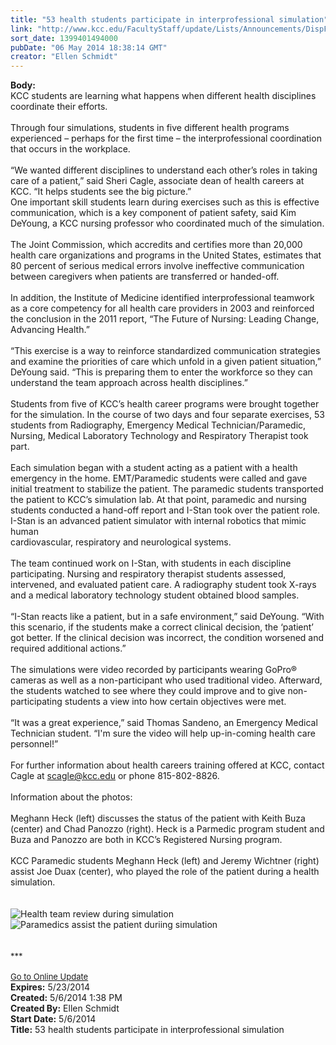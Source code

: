 ```yaml
---
title: "53 health students participate in interprofessional simulation"
link: "http://www.kcc.edu/FacultyStaff/update/Lists/Announcements/DispForm.aspx?ID=1507"
sort_date: 1399401494000
pubDate: "06 May 2014 18:38:14 GMT"
creator: "Ellen Schmidt"
---
```


<div><b>Body:</b> <div class="ExternalClass9CDA85367C5842859D70866CE80A5853">
<div>KCC students are learning what happens when different health disciplines coordinate their efforts.<br /></div>
<div> </div>
<div>Through four simulations, students in five different health programs experienced – perhaps for the first time – the interprofessional coordination that occurs in the workplace.</div>
<div><br />“We wanted different disciplines to understand each other’s roles in taking care of a patient,” said Sheri Cagle, associate dean of health careers at KCC. “It helps students see the big picture.”<br /></div>
<div>One important skill students learn during exercises such as this is effective communication, which is a key component of patient safety, said Kim DeYoung, a KCC nursing professor who coordinated much of the simulation. <br /></div>
<div> </div>
<div>The Joint Commission, which accredits and certifies more than 20,000 health care organizations and programs in the United States, estimates that 80 percent of serious medical errors involve ineffective communication between caregivers when patients are transferred or handed-off. </div>
<div><br />In addition, the Institute of Medicine identified interprofessional teamwork as a core competency for all health care providers in 2003 and reinforced the conclusion in the 2011 report, “The Future of Nursing: Leading Change, Advancing Health.”</div>
<div> </div>
<div>“This exercise is a way to reinforce standardized communication strategies and examine the priorities of care which unfold in a given patient situation,” DeYoung said. “This is preparing them to enter the workforce so they can understand the team approach across health disciplines.” </div>
<div> </div>
<div>Students from five of KCC’s health career programs were brought together for the simulation. In the course of two days and four separate exercises, 53 students from Radiography, Emergency Medical Technician/Paramedic, Nursing, Medical Laboratory Technology and Respiratory Therapist took part.</div>
<div> </div>
<div>Each simulation began with a student acting as a patient with a health emergency in the home. EMT/Paramedic students were called and gave initial treatment to stabilize the patient. The paramedic students transported the patient to KCC’s simulation lab. At that point, paramedic and nursing students conducted a hand-off report and I-Stan took over the patient role. I-Stan is an advanced patient simulator with internal robotics that mimic human </div>
<div>cardiovascular, respiratory and neurological systems.</div>
<div><br />The team continued work on I-Stan, with students in each discipline participating. Nursing and respiratory therapist students assessed, intervened, and evaluated patient care. A radiography student took X-rays and a medical laboratory technology student obtained blood samples.</div>
<div> </div>
<div>“I-Stan reacts like a patient, but in a safe environment,” said DeYoung. “With this scenario, if the students make a correct clinical decision, the ‘patient’ got better. If the clinical decision was incorrect, the condition worsened and required additional actions.”</div>
<div> </div>
<div>The simulations were video recorded by participants wearing GoPro® cameras as well as a non-participant who used traditional video. Afterward, the students watched to see where they could improve and to give non-participating students a view into how certain objectives were met. </div>
<div><br />“It was a great experience,” said Thomas Sandeno, an Emergency Medical Technician student. “I'm sure the video will help up-in-coming health care personnel!”</div>
<div><br />For further information about health careers training offered at KCC, contact Cagle at <a href="mailto:scagle@kcc.edu">scagle@kcc.edu</a> or phone 815-802-8826.</div>
<div> </div>
<div>Information about the photos: </div>
<div> </div>
<div>Meghann Heck (left) discusses the status of the patient with Keith Buza (center) and Chad Panozzo (right). Heck is a Parmedic program student and Buza and Panozzo are both in KCC’s Registered Nursing program.</div>
<div> </div>
<div>KCC Paramedic students Meghann Heck (left) and Jeremy Wichtner (right) assist Joe Duax (center), who played the role of the patient during a health simulation.</div>
<div><br /> </div>
<div><img alt="Health team review during simulation" src="/SiteCollectionImages/healthteamreview.jpg" /> <br /><img alt="Paramedics assist the patient duriing simulation" src="/SiteCollectionImages/Paramedicsandpatient.jpg" /></div>
<div> </div>
<div> </div>
<div>
<div><font size="2">***</font></div>
<div> </div>
<div><font size="2"></font></div>
<div><font size="2"></font></div>
<div><a href="/FacultyStaff/update/Pages/dailyupdate.aspx"><font size="2">Go to Online Update</font></a></div>
<div></div></div></div></div>
<div><b>Expires:</b> 5/23/2014</div>
<div><b>Created:</b> 5/6/2014 1:38 PM</div>
<div><b>Created By:</b> Ellen Schmidt</div>
<div><b>Start Date:</b> 5/6/2014</div>
<div><b>Title:</b> 53 health students participate in interprofessional simulation</div>
